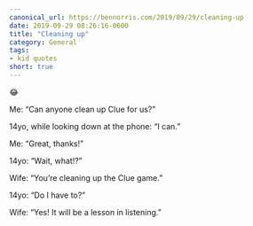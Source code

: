 ```yaml
---
canonical_url: https://bennorris.com/2019/09/29/cleaning-up
date: 2019-09-29 08:26:16-0600
title: "Cleaning up"
category: General
tags:
- kid quotes
short: true
---
```


😂

Me: “Can anyone clean up Clue for us?”

14yo, while looking down at the phone: “I can.”

Me: “Great, thanks!”

14yo: “Wait, what!?”

Wife: “You’re cleaning up the Clue game.”

14yo: “Do I have to?”

Wife: “Yes! It will be a lesson in listening.”
